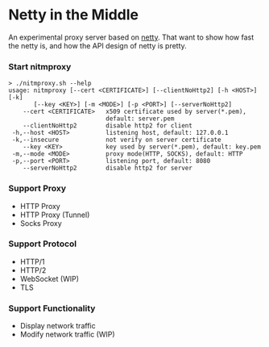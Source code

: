 # Netty in the Middle

An experimental proxy server based on [netty](https://github.com/netty/netty).
That want to show how fast the netty is, and how the API design of netty is pretty.

### Start nitmproxy
```
> ./nitmproxy.sh --help
usage: nitmproxy [--cert <CERTIFICATE>] [--clientNoHttp2] [-h <HOST>] [-k]
       [--key <KEY>] [-m <MODE>] [-p <PORT>] [--serverNoHttp2]
    --cert <CERTIFICATE>   x509 certificate used by server(*.pem),
                           default: server.pem
    --clientNoHttp2        disable http2 for client
 -h,--host <HOST>          listening host, default: 127.0.0.1
 -k,--insecure             not verify on server certificate
    --key <KEY>            key used by server(*.pem), default: key.pem
 -m,--mode <MODE>          proxy mode(HTTP, SOCKS), default: HTTP
 -p,--port <PORT>          listening port, default: 8080
    --serverNoHttp2        disable http2 for server
```

### Support Proxy
- HTTP Proxy
- HTTP Proxy (Tunnel)
- Socks Proxy

### Support Protocol
- HTTP/1
- HTTP/2
- WebSocket (WIP)
- TLS

### Support Functionality
- Display network traffic
- Modify network traffic (WIP)
